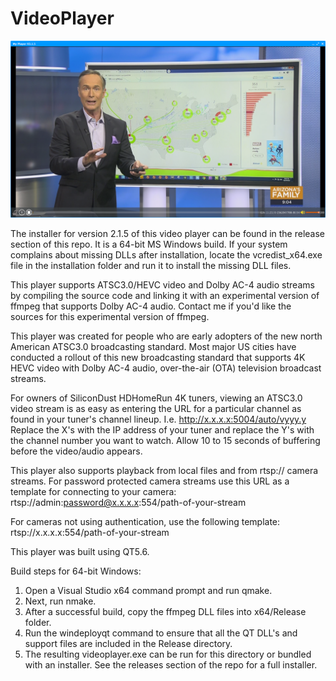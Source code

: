 # VideoPlayer

![alt text](https://github.com/ferrellsl/VideoPlayer/blob/main/screenshot.png?raw=true)

The installer for version 2.1.5 of this video player can be found in the release section of this repo.  It is a 64-bit MS Windows build. If your system complains about missing DLLs after installation, locate the vcredist_x64.exe file in the installation folder and run it to install the missing DLL files.

This player supports ATSC3.0/HEVC video and Dolby AC-4 audio streams by compiling the source code and linking it with an experimental version of ffmpeg that supports Dolby AC-4 audio.  Contact me if you'd like the sources for this experimental version of ffmpeg.

This player was created for people who are early adopters of the new north American ATSC3.0 broadcasting standard.  Most major US cities have conducted a rollout of this new broadcasting standard that supports 4K HEVC video with Dolby AC-4 audio, over-the-air (OTA) television broadcast streams.

For owners of SiliconDust HDHomeRun 4K tuners, viewing an ATSC3.0 video stream is as easy as entering the URL for a particular channel as found in your tuner's channel lineup.  I.e. http://x.x.x.x:5004/auto/vyyy.y  Replace the X's with the IP address of your tuner and replace the Y's with the channel number you want to watch.  Allow 10 to 15 seconds of buffering before the video/audio appears.

This player also supports playback from local files and from rtsp:// camera streams.  For password protected camera streams use this URL as a template for connecting to your camera: rtsp://admin:password@x.x.x.x:554/path-of-your-stream

For cameras not using authentication, use the following template: rtsp://x.x.x.x:554/path-of-your-stream

This player was built using QT5.6.  

Build steps for 64-bit Windows:
1. Open a Visual Studio x64 command prompt and run qmake.
2. Next, run nmake.
3. After a successful build, copy the ffmpeg DLL files into x64/Release folder.
4. Run the windeployqt command to ensure that all the QT DLL's and support files are included in the Release directory.
5. The resulting videoplayer.exe can be run for this directory or bundled with an installer.  See the releases section of the repo for a full installer.




